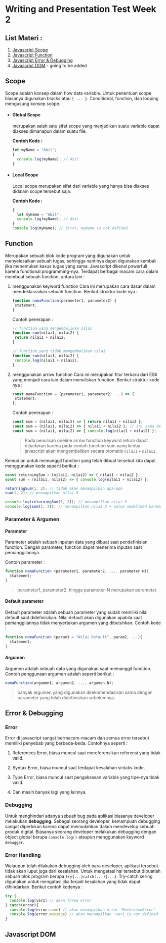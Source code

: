 # **Writing and Presentation Test Week 2**

## List Materi :

1. [Javascript Scope](https://github.com/abilsabili50/Writing-and-Presentation-Test/tree/main/week-2#scope)
2. [Javascript Function](https://github.com/abilsabili50/Writing-and-Presentation-Test/tree/main/week-2#function)
2. [Javascript Error & Debugging](https://github.com/abilsabili50/Writing-and-Presentation-Test/tree/main/week-2#error--debugging)
3. [Javascript DOM](https://github.com/abilsabili50/Writing-and-Presentation-Test/tree/main/week-2#document-object-model) - going to be added

## Scope

Scope adalah konsep dalam flow data variable. Untuk penentuan scope biasanya digunakan blocks atau `{ ... }`. Conditional, function, dan looping mengusung konsep scope.

- #### Global Scope

  merupakan salah satu sifat scope yang menjadikan suatu variable dapat diakses dimanapun dalam suatu file.

  **Contoh Kode :**

  ```js
  let myName = "Abil";
  {
  	console.log(myName); // Abil
  }
  ```

- #### Local Scope

  Local scope merupakan sifat dari variable yang hanya bisa diakses didalam scope tersebut saja.

  **Contoh Kode :**

  ```js
  {
  	let myName = "Abil";
  	console.log(myName); // Abil
  }
  console.log(myName); // Error, myName is not defined
  ```

## Function

Merupakan sebuah blok kode program yang digunakan untuk menyelesaikan sebuah tugas, sehingga nantinya dapat digunakan kembali jika menemukan kasus tugas yang sama. Javascript dikenal powerfull karena functional programming-nya. Terdapat berbagai macam cara dalam membuat sebuah function, antara lain :

1. menggunakan keyword function
   Cara ini merupakan cara dasar dalam mendeklarasikan sebuah function. Berikut struktur kode nya :

   ```js
   function namaFunction(parameter1, parameter2) {
   	statement;
   }
   ```

   Contoh penerapan :

   ```js
   // function yang mengembalikan nilai
   function sum(nilai1, nilai2) {
   	return nilai1 + nilai2;
   }

   // function yang tidak mengembalikan nilai
   function sum(nilai1, nilai2) {
   	console.log(nilai1 + nilai2);
   }
   ```

2. menggunakan arrow function
   Cara ini merupakan fitur terbaru dari ES6 yang menjadi cara lain dalam menuliskan function. Berikut struktur kode nya :

   ```js
   const namaFunction = (parameter1, parameter2, ...) => {
   	statement;
   };
   ```

   Contoh penerapan :

   ```js
   const sum = (nilai1, nilai2) => { return nilai1 + nilai2 };
   const sum = (nilai1, nilai2) => { nilai1 + nilai2 }; // ini sama dengan kode diatas
   const sum = (nilai1, nilai2) => { console.log(nilai1 + nilai2) };
   ```
   > Pada penulisan oneline arrow function keyword return dapat ditiadakan karena pada contoh function sum yang kedua javascript akan mengembalikan secara otomatis `nilai1` `+` `nilai2`.

Kemudian untuk memanggil function yang telah dibuat tersebut kita dapat menggunakan kode seperti berikut :

```js
const returningSum = (nilai1, nilai2) => { nilai1 + nilai2 };
const sum = (nilai1, nilai2) => { console.log(nilai1 + nilai2) };

returningSum(1, 2); // tidak akan menampilkan apa-apa
sum(1, 2); // menampilkan nilai 3

console.log(returningSum(1, 2)); // menampilkan nilai 3
console.log(sum(1, 2)); // menampilkan nilai 3 + value undefined karena == console.log(console.log(1 + 2))
```

### Parameter & Argumen

#### Parameter

Parameter adalah sebuah inputan data yang dibuat saat pendefinisian function. Dengan parameter, function dapat menerima inputan saat pemanggilannya.

Contoh parameter : 

```js
function namaFunction (parameter1, parameter2, ..., parameter-N){
  statement;
}
```

> parameter1, parameter2, hingga parameter-N merupakan parameter.

#### Default parameter

Default parameter adalah sebuah parameter yang sudah memiliki nilai default saat didefinisikan. Nilai default akan digunakan apabila saat pemanggilannya tidak menyertakan argumen yang dibutuhkan. Contoh kode :

```js
function namaFunction (param1 = "Nilai Default", param2, ...){
  statement;
}
```


#### Argumen

Argumen adalah sebuah data yang digunakan saat memanggil function. Contoh penggunaan argumen adalah seperti berikut :

```js
namaFunction(argumen1, argumen2, ..., argumen-N);
```

> banyak argumen yang digunakan direkomendasikan sama dengan parameter yang telah didefinisikan sebelumnya.


## Error & Debugging

### Error

Error di javascript sangat bermacam-macam dan semua error tersebut memiliki penyebab yang berbeda-beda. Contohnya seperti :

  1. References Error, biasa muncul saat mereferensikan referensi yang tidak valid.

  2. Syntax Error, biasa muncul saat terdapat kesalahan sintaks kode.

  3. Type Error, biasa muncul saat pengaksesan variable yang tipe-nya tidak valid.

  4. Dan masih banyak lagi yang lainnya.

### Debugging

Untuk menghindari adanya sebuah bug pada aplikasi biasanya developer melakukan **debugging**. Sebagai seorang developer, kemampuan debugging sangat diperlukan karena dapat memudahkan dalam mendevelop sebuah produk digital. Biasanya seorang developer melakukan debugging dengan object global berupa `console.log()` ataupun menggunakan keyword `debugger`.

### Error Handling

Walaupun telah dilakukan debugging oleh para developer, aplikasi tersebut tidak akan luput juga dari kesalahan. Untuk mengatasi hal tersebut dibuatlah sebuah blok program berupa `try{...}catch(...){...}`. Try-catch sering digunakan untuk mengatasi jika terjadi kesalahan yang tidak dapat dihindarkan. Berikut contoh kodenya :

```js
try {
  console.log(var1) // akan throw error
} catch(error){
  console.log(error.name) // akan menampilkan error 'ReferenceError'
  console.log(error.message) // akan menampilkan 'var1 is not defined'
}
```

## Javascript DOM
